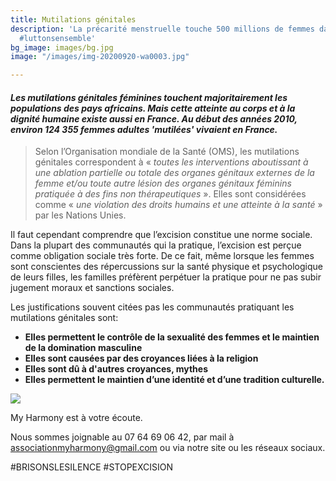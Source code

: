 ```yaml
---
title: Mutilations génitales
description: 'La précarité menstruelle touche 500 millions de femmes dans le monde.
  #luttonsensemble'
bg_image: images/bg.jpg
image: "/images/img-20200920-wa0003.jpg"

---
```

#### _Les mutilations génitales féminines touchent majoritairement les populations des pays africains. Mais cette atteinte au corps et à la dignité humaine existe aussi en France. Au début des années 2010, environ 124 355 femmes adultes 'mutilées' vivaient en France._

> Selon l’Organisation mondiale de la Santé (OMS), les mutilations génitales correspondent à « _toutes les interventions aboutissant à une ablation partielle ou totale des organes génitaux externes de la femme et/ou toute autre lésion des organes génitaux féminins pratiquée à des fins non thérapeutiques_ ». Elles sont considérées comme « _une violation des droits humains et une atteinte à la santé_ » par les Nations Unies.

Il faut cependant comprendre que l’excision constitue une norme sociale. Dans la plupart des communautés qui la pratique, l’excision est perçue comme obligation sociale très forte. De ce fait, même lorsque les femmes sont conscientes des répercussions sur la santé physique et psychologique de leurs filles, les familles préfèrent perpétuer la pratique pour ne pas subir jugement moraux et sanctions sociales.

Les justifications souvent citées pas les communautés pratiquant les mutilations génitales sont:

* **Elles permettent le contrôle de la sexualité des femmes et le maintien de la domination masculine**
* **Elles sont causées par des croyances liées à la religion**
* **Elles sont dû à d'autres croyances, mythes**
* **Elles permettent le maintien d’une identité et d’une tradition culturelle.**

![](/images/whatsapp-image-2020-09-21-at-22-23-47.jpeg)

My Harmony est à votre écoute.

Nous sommes joignable au 07 64 69 06 42, par mail à associationmyharmony@gmail.com ou via notre site ou les réseaux sociaux.

\#BRISONSLESILENCE #STOPEXCISION